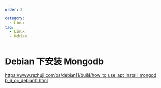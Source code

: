 ```yaml
---
order: 2

category:
  - Linux
tag:
  - Linux
  - Debian
---
```


# Debian 下安装 Mongodb

https://www.rezhuji.com/os/debian11/build/how_to_use_apt_install_mongodb_6_on_debian11.html
